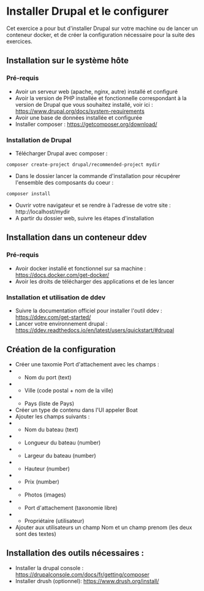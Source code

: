 # Installer Drupal et le configurer

Cet exercice a pour but d'installer Drupal sur votre machine ou de lancer un conteneur docker, et de créer la configuration nécessaire pour la suite des exercices.


## Installation sur le système hôte

### Pré-requis

* Avoir un serveur web (apache, nginx, autre) installé et configuré
* Avoir la version de PHP installée et fonctionnelle correspondant à la version de Drupal que vous souhaitez installé, voir ici : https://www.drupal.org/docs/system-requirements 
* Avoir une base de données installée et configurée 
* Installer composer : https://getcomposer.org/download/ 

### Installation de Drupal

* Télécharger Drupal avec composer :
```
composer create-project drupal/recommended-project mydir
```
* Dans le dossier lancer la commande d'installation pour récupérer l'ensemble des composants du coeur :
```
composer install
```
* Ouvrir votre navigateur et se rendre à l'adresse de votre site :
http://localhost/mydir
* A partir du dossier web, suivre les étapes d'installation


## Installation dans un conteneur ddev

### Pré-requis
* Avoir docker installé et fonctionnel sur sa machine : https://docs.docker.com/get-docker/ 
* Avoir les droits de télécharger des applications et de les lancer 

### Installation et utilisation de ddev 

* Suivre la documentation officiel pour installer l'outil ddev  : https://ddev.com/get-started/ 
* Lancer votre environnement drupal : https://ddev.readthedocs.io/en/latest/users/quickstart/#drupal 

## Création de la configuration

* Créer une taxomie Port d'attachement avec les champs :
* * Nom du port (text)
* * Ville (code postal + nom de la ville)
* * Pays (liste de Pays)
* Créer un type de contenu dans l'UI appeler Boat
* Ajouter les champs suivants :
* * Nom du bateau (text)
* * Longueur du bateau (number)
* * Largeur du bateau (number)
* * Hauteur (number)
* * Prix (number)
* * Photos (images)
* * Port d'attachement (taxonomie libre)
* * Propriétaire (utilisateur)
* Ajouter aux utilisateurs un champ Nom et un champ prenom (les deux sont des textes)

## Installation des outils nécessaires :
* Installer la drupal console : 
https://drupalconsole.com/docs/fr/getting/composer
* Installer drush (optionnel):
https://www.drush.org/install/ 
